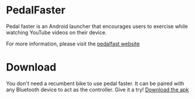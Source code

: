 # PedalFaster
Pedal faster is an Android launcher that encourages users to exercise while watching YouTube videos on their device.

For more information, please visit the [pedalfast website](https://sites.google.com/view/pedalfaster)

# Download
You don't need a recumbent bike to use pedal faster.  It can be paired with any Bluetooth device to act as the controller.  Give it a try!
[Download the apk](app-release.apk)
